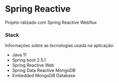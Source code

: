 # Spring Reactive
Projeto ralizado com Spring Reactive Webflux

### Stack
Informações sobre as tecnologias usada na aplicação:
* Java 11
* Spring boot 2.5.1
* Spring Reactive Web
* Spring Data Reactive MongoDB
* Embedded MongoDB Database 
